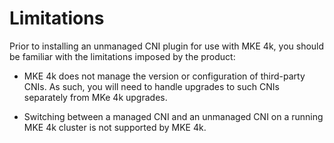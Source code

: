 # Limitations

Prior to installing an unmanaged CNI plugin for use with MKE 4k, you should be
familiar with the limitations imposed by the product:

- MKE 4k does not manage the version or configuration of third-party CNIs. As
  such, you will need to handle upgrades to such CNIs separately from MKe 4k
  upgrades.

- Switching between a managed CNI and an unmanaged CNI on a running MKE 4k
  cluster is not supported by MKE 4k.